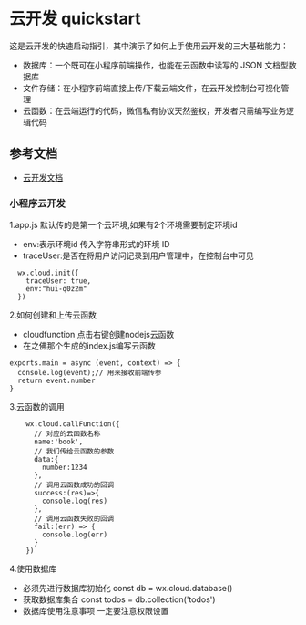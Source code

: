 # 云开发 quickstart

这是云开发的快速启动指引，其中演示了如何上手使用云开发的三大基础能力：

- 数据库：一个既可在小程序前端操作，也能在云函数中读写的 JSON 文档型数据库
- 文件存储：在小程序前端直接上传/下载云端文件，在云开发控制台可视化管理
- 云函数：在云端运行的代码，微信私有协议天然鉴权，开发者只需编写业务逻辑代码

## 参考文档

- [云开发文档](https://developers.weixin.qq.com/miniprogram/dev/wxcloud/basis/getting-started.html)


### 小程序云开发
1.app.js
  默认传的是第一个云环境,如果有2个环境需要制定环境id
 - env:表示环境id 传入字符串形式的环境 ID 
 - traceUser:是否在将用户访问记录到用户管理中，在控制台中可见
```
  wx.cloud.init({
    traceUser: true,
    env:"hui-q0z2m"
  })
```
2.如何创建和上传云函数
  - cloudfunction 点击右键创建nodejs云函数
  - 在之佛那个生成的index.js编写云函数
```
exports.main = async (event, context) => {
  console.log(event);// 用来接收前端传参
  return event.number 
}
```
3.云函数的调用
```
    wx.cloud.callFunction({
      // 对应的云函数名称
      name:'book',
      // 我们传给云函数的参数
      data:{
        number:1234
      },
      // 调用云函数成功的回调
      success:(res)=>{
        console.log(res)
      },
      // 调用云函数失败的回调
      fail:(err) => {
        console.log(err)
      }
    })
```
4.使用数据库
  - 必须先进行数据库初始化
    const db = wx.cloud.database()
  - 获取数据库集合
    const todos = db.collection('todos')
  - 数据库使用注意事项  一定要注意权限设置
